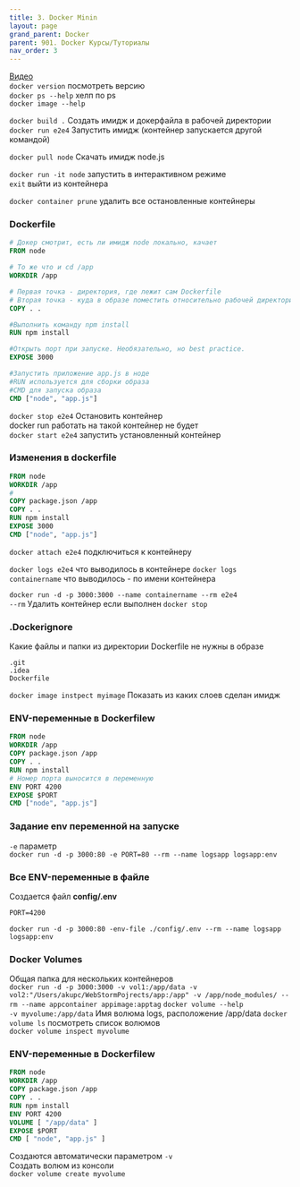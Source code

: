 ```yaml
---
title: 3. Docker Minin
layout: page
grand_parent: Docker
parent: 901. Docker Курсы/Туториалы
nav_order: 3
---
```

[Видео](https://www.youtube.com/watch?v=n9uCgUzfeRQ)  
`docker version` посмотреть версию  
`docker ps --help`  хелп по ps  
`docker image --help`

`docker build .`  Создать имидж и докерфайла в рабочей директории  
`docker run e2e4`  Запустить имидж (контейнер запускается другой командой)

`docker pull node`  Скачать имидж node.js  

`docker run -it node`  запустить в интерактивном режиме  
`exit` выйти из контейнера  

`docker container prune` удалить все остановленные контейнеры  

### Dockerfile
```dockerfile
# Докер смотрит, есть ли имидж node локально, качает
FROM node

# То же что и cd /app
WORKDIR /app

# Первая точка - директория, где лежит сам Dockerfile
# Вторая точка - куда в образе поместить относительно рабочей директории  
COPY . .

#Выполнить команду npm install
RUN npm install

#Открыть порт при запуске. Необязательно, но best practice.
EXPOSE 3000

#Запустить приложение app.js в ноде
#RUN используется для сборки образа
#CMD для запуска образа
CMD ["node", "app.js"]
```

`docker stop e2e4` Остановить контейнер  
docker run работать на такой контейнер не будет  
`docker start e2e4` запустить установленный контейнер  

### Изменения в dockerfile
```dockerfile
FROM node
WORKDIR /app
#
COPY package.json /app
COPY . .
RUN npm install
EXPOSE 3000
CMD ["node", "app.js"]
```

`docker attach e2e4` подключиться к контейнеру  

`docker logs e2e4`  что выводилось в контейнере
`docker logs containername`  что выводилось - по имени контейнера

`docker run -d -p 3000:3000 --name containername --rm e2e4`  
`--rm` Удалить контейнер если выполнен `docker stop`  

### .Dockerignore
Какие файлы и папки из директории Dockerfile не нужны в образе
```dockerignore
.git
.idea
Dockerfile
```

`docker image instpect myimage`  Показать из каких слоев сделан имидж  

### ENV-переменные в Dockerfilew
```dockerfile
FROM node
WORKDIR /app
COPY package.json /app
COPY . .
RUN npm install
# Номер порта выносится в переменную 
ENV PORT 4200
EXPOSE $PORT
CMD ["node", "app.js"]
```

### Задание env переменной на запуске  
`-e` параметр  
`docker run -d -p 3000:80 -e PORT=80 --rm --name logsapp logsapp:env`  

### Все ENV-переменные в файле
Создается файл **config/.env**  
```dockerfile
PORT=4200
```

`docker run -d -p 3000:80 -env-file ./config/.env --rm --name logsapp logsapp:env`  

### Docker Volumes
Общая папка для нескольких контейнеров  
`docker run -d -p 3000:3000 -v vol1:/app/data -v vol2:"/Users/akupc/WebStormPojrects/app:/app" -v /app/node_modules/ --rm --name appcontainer appimage:apptag`
`docker volume --help`  
`-v myvolume:/app/data` Имя волюма logs, расположение /app/data
`docker volume ls` посмотреть список волюмов  
`docker volume inspect myvolume`
### ENV-переменные в Dockerfilew
```dockerfile
FROM node
WORKDIR /app
COPY package.json /app
COPY . .
RUN npm install
ENV PORT 4200
VOLUME [ "/app/data" ]
EXPOSE $PORT
CMD [ "node", "app.js" ]
```

Создаются автоматически параметром `-v`  
Создать волюм из консоли  
`docker volume create myvolume`  

